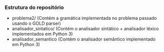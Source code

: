 ### Estrutura do repositório
- problema2/ (Contém a gramática implementada no problema passado usando o GOLD parser)
- analisador_sintatico/ (Contém o analisador sintático + analisador léxico implementados em Python 3)
- analisador_semantico (Contém o analisador semântico implementado em Python 3)
